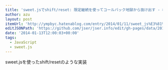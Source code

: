 ```yaml
---
title: 'sweet.jsでshift/reset: 限定継続を使ってコールバック地獄から抜け出す - 標高+1m'
author: azu
layout: post
itemUrl: 'http://ympbyc.hatenablog.com/entry/2014/01/11/sweet_js%E3%81%A7shift/reset%3A_%E9%99%90%E5%AE%9A%E7%B6%99%E7%B6%9A%E3%82%92%E4%BD%BF%E3%81%A3%E3%81%A6%E3%82%B3%E3%83%BC%E3%83%AB%E3%83%90%E3%83%83%E3%82%AF%E5%9C%B0%E7%8D%84%E3%81%8B%E3%82%89%E6%8A%9C'
editJSONPath: 'https://github.com/jser/jser.info/edit/gh-pages/data/2014/01/index.json'
date: '2014-01-13T12:00:03+00:00'
tags:
  - JavaScript
  - sweet.js
---
```

sweet.jsを使ったshift/resetのような実装
